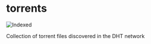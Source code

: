 torrents 
========
![Indexed](https://img.shields.io/badge/indexed-173410-blue)

Collection of torrent files discovered in the DHT network
